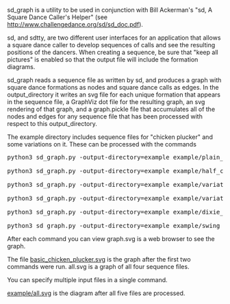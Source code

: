 sd_graph is a utility to be used in conjunction with Bill Ackerman's
"sd, A Square Dance Caller's Helper" (see
http://www.challengedance.org/sd/sd_doc.pdf).

sd, and sdtty, are two different user interfaces for an application
that allows a square dance caller to develop sequences of calls and
see the resulting positions of the dancers.  When creating a sequence,
be sure that "keep all pictures" is enabled so that the output file
will include the formation diagrams.

sd_graph reads a sequence file as written by sd, and produces a graph
with square dance formations as nodes and square dance calls as edges.
In the output_directory it writes an svg file for each unique
formation that appears in the sequence file, a GraphViz dot file for
the resulting graph, an svg rendering of that graph, and a
graph.pickle file that accumulates all of the nodes and edges for any
sequence file that has been processed with respect to this
output_directory.

The example directory includes sequence files for "chicken plucker"
and some variations on it.  These can be processed with the commands

<pre>
python3 sd_graph.py -output-directory=example example/plain_chicken_plucker.txt

python3 sd_graph.py -output-directory=example example/half_chicken_plucker.txt

python3 sd_graph.py -output-directory=example example/variations1.txt

python3 sd_graph.py -output-directory=example example/variations2.txt

python3 sd_graph.py -output-directory=example example/dixie_grand.txt

python3 sd_graph.py -output-directory=example example/swing_thru.txt
</pre>

After each command you can view graph.svg is a web browser to see the
graph.

The file
[basic_chicken_plucker.svg](https://raw.githubusercontent.com/MarkNahabedian/SquareDanceFormationDiagrams/master/sd_graph/example/basic_chicken_plucker.svg?sanitize=true)
is the graph after the first two
commands were run.  all.svg is a graph of all four sequence files.

You can specify multiple input files in a single command.

[example/all.svg](https://raw.githubusercontent.com/MarkNahabedian/SquareDanceFormationDiagrams/master/sd_graph/example/all.svg?sanitize=true)
is the diagram after all five files are processed.
